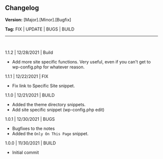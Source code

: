 ## Changelog

**Version:** [Major].[Minor].[Bugfix]

**Tag:** FIX | UPDATE | BUGS | BUILD

---

<br>

1.1.2 | 12/28/2021 | Build
- Add more site specific functions. Very useful, even if you can't get to wp-config.php for whatever reason.

1.1.1 | 12/22/2021 | FIX
- Fix link to Specific Site snippet.

1.1.0 | 12/21/2021 | BUILD
- Added the theme directory snippets.
- Add site specific snippet (wp-config.php edit)

1.0.1 | 12/30/2021 | BUGS
- Bugfixes to the notes
- Added the `Only On This Page` snippet.

1.0.0 | 11/30/2021 | BUILD
- Initial commit
